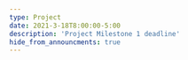 ```yaml
---
type: Project
date: 2021-3-18T8:00:00-5:00
description: 'Project Milestone 1 deadline'
hide_from_announcments: true
---
```

<!-- **Topics:**
1. Topic 1
2. Topic 2
3. Topic 3 -->
